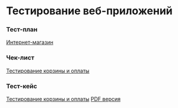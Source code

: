# Тестирование веб-приложений
### Тест-план
 [Интернет-магазин](https://docs.google.com/spreadsheets/d/1IC2q93etxz-2wIMAyW_yeMxW7_KnvbGcsU_CYo45O7w/edit?usp=sharing)
### Чек-лист
 [Тестирование корзины и оплаты](https://docs.google.com/spreadsheets/d/1mPkfxUYr3Ju-kwtJVL4G7AOB_zUVPBa3QvaynETbSHA/edit?usp=sharing)
 ### Тест-кейс
 [Тестирование корзины и оплаты](https://app.qase.io/project/G10?author=328&previewMode=side&suite=152)
 [PDF версия](https://app.qase.io/print/project/G10?filter=%7B%22author%22%3A328%7D&suite_id=150&sort_by=position)
